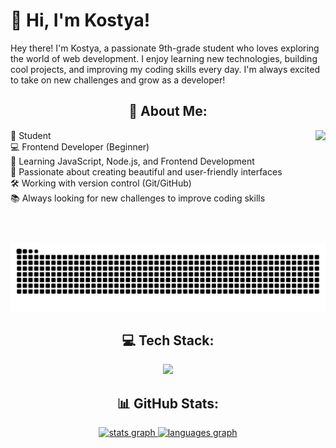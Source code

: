 <h1 align="left">👋 Hi, I'm Kostya!</h1>

<p align="left">Hey there! I'm Kostya, a passionate 9th-grade student who loves exploring the world of web development. I enjoy learning new technologies, building cool projects, and improving my coding skills every day. I'm always excited to take on new challenges and grow as a developer!</p>

<h2 align="center">💫 About Me: </h2>

<img align="right" height="180" src="./images/cat.gif"  />

<p align="left">🏫 Student<br>💻 Frontend Developer (Beginner)<br>🚀 Learning JavaScript, Node.js, and Frontend Development<br>🎨 Passionate about creating beautiful and user-friendly interfaces<br>🛠️ Working with version control (Git/GitHub)<br>📚 Always looking for new challenges to improve coding skills</p>

<a href='https://github.com/Cat333t'><img src="https://raw.githubusercontent.com/Cat333t/Cat333t/output/snake.svg" alt="Snake animation" /></a>

<h2 align="center">💻 Tech Stack:</h2>


<p align="center">
  <a href="https://skillicons.dev">
    <img src="https://skillicons.dev/icons?i=js,html,css,rust,tauri,python,nodejs,npm,express,docker,git,github,mongodb&theme=dark&perline=6" />
  </a>
</p>

<h2 align="center">📊 GitHub Stats:</h2>

<div align="center">
  <a href='https://github.com/Cat333t'>
  <img src="https://github-readme-stats.vercel.app/api?username=Cat333t&hide_title=false&hide_rank=false&show_icons=true&include_all_commits=true&count_private=true&disable_animations=false&theme=github_dark&locale=en&hide_border=true&order=1" height="150" alt="stats graph"  />
  <img src="https://github-readme-stats.vercel.app/api/top-langs?username=Cat333t&locale=en&hide_title=false&layout=compact&card_width=320&langs_count=5&theme=github_dark&hide_border=true&order=2" height="150" alt="languages graph"  />
  </a>
</div>
